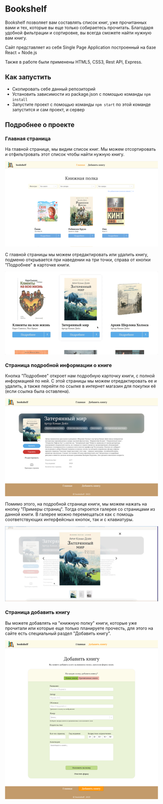 # Bookshelf

Bookshelf позволяет вам составлять список книг, уже прочитанных вами и тех, которые вы еще только собираетесь прочитать. Благодаря удобной фильтрации и сортировке, вы всегда сможете найти нужную вам книгу.

Сайт представляет из себя Single Page Application построенный на базе React + Node.js

Также в работе были применены HTML5, CSS3, Rest API, Express.

## **Как запустить**

- Скопировать себе данный репозиторий
- Установить зависимости из package.json с помощью команды `npm install`
- Запустите проект с помощью команды `npm start` по этой команде запустится и сам проект, и сервер

## **Подробнее о проекте**

### **Главная страница**

На главной странице, мы видим список книг. Мы можем отсортировать и отфильтровать этот список чтобы найти нужную книгу.

![Скриншот главной страницы](README_img/main.png 'Главная страница')

С главной страницы мы можем отредактировать или удалить книгу, подменю открывается при наведении на три точки, справа от кнопки "Подробнее" в карточке книги.

![Анимация открытия подменю](README_img/submenu.gif 'Подменю')

### **Страница подробной информации о книге**

Кнопка "Подробнее" откроет нам подробную карточку книги, с полной информацией по ней. С этой страницы мы можем отредактировать ее и удалить, а также перейти по ссылке в интернет магазин для покупки её (если ссылка была оставлена).

![Страница подробной информации о книге](README_img/singl-book.png 'Подробная информация о книге')

Помимо этого, на подробной странице книги, мы можем нажать на кнопку "Примеры страниц". Тогда откроется галерея со страницами из данной книги. В галерее можно перемещаться как с помощь соответствующих интерфейсных кнопок, так и с клавиатуры.

![Демонстрация работы галереи](README_img/gallery.gif 'Примеры страниц')

### **Страница добавить книгу**

Вы можете добавлять на "книжную полку" книги, которые уже прочитали или которые еще только планируете прочесть, для этого на сайте есть специальный раздел "Добавить книгу".

![Скриншот страницы с формой для добавления книги](README_img/add-book.png 'Страница добавить книгу')

